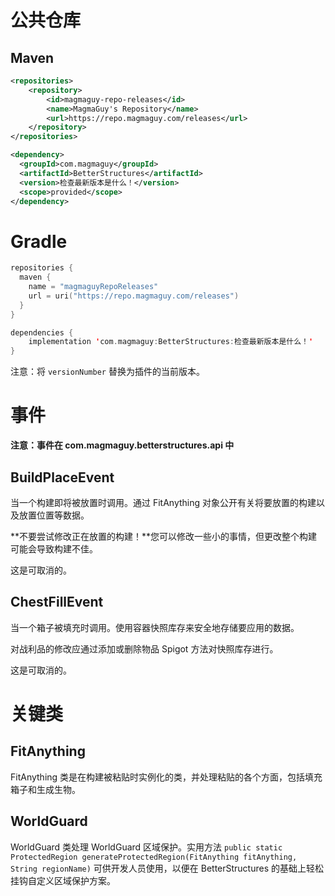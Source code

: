 # 公共仓库

## Maven
```xml
<repositories>
    <repository>
        <id>magmaguy-repo-releases</id>
        <name>MagmaGuy's Repository</name>
        <url>https://repo.magmaguy.com/releases</url>
    </repository>
</repositories>

<dependency>
  <groupId>com.magmaguy</groupId>
  <artifactId>BetterStructures</artifactId>
  <version>检查最新版本是什么！</version>
  <scope>provided</scope>
</dependency>
```

# Gradle
```kt
repositories {
  maven {
    name = "magmaguyRepoReleases"
    url = uri("https://repo.magmaguy.com/releases")
  }
}

dependencies {
    implementation 'com.magmaguy:BetterStructures:检查最新版本是什么！'
}
```

注意：将 `versionNumber` 替换为插件的当前版本。

# 事件

**注意：事件在 com.magmaguy.betterstructures.api 中**

## BuildPlaceEvent

当一个构建即将被放置时调用。通过 FitAnything 对象公开有关将要放置的构建以及放置位置等数据。

**不要尝试修改正在放置的构建！**您可以修改一些小的事情，但更改整个构建可能会导致构建不佳。

这是可取消的。

## ChestFillEvent

当一个箱子被填充时调用。使用容器快照库存来安全地存储要应用的数据。

对战利品的修改应通过添加或删除物品 Spigot 方法对快照库存进行。

这是可取消的。

# 关键类

## FitAnything

FitAnything 类是在构建被粘贴时实例化的类，并处理粘贴的各个方面，包括填充箱子和生成生物。

## WorldGuard

WorldGuard 类处理 WorldGuard 区域保护。实用方法 `public static ProtectedRegion generateProtectedRegion(FitAnything fitAnything, String regionName)` 可供开发人员使用，以便在 BetterStructures 的基础上轻松挂钩自定义区域保护方案。
